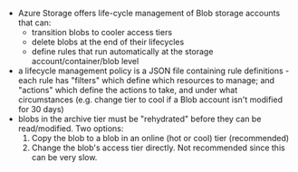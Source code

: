 - Azure Storage offers life-cycle management of Blob storage accounts that can:
  - transition blobs to cooler access tiers
  - delete blobs at the end of their lifecycles
  - define rules that run automatically at the storage account/container/blob level
- a lifecycle management policy is a JSON file containing rule definitions
  -each rule has "filters" which define which resources to manage; and "actions" which define the actions to take, and under what circumstances (e.g. change tier to cool if a Blob account isn't modified for 30 days)
- blobs in the archive tier must be "rehydrated" before they can be read/modified. Two options:
  1. Copy the blob to a blob in an online (hot or cool) tier (recommended)
  2. Change the blob's access tier directly. Not recommended since this can be very slow.

